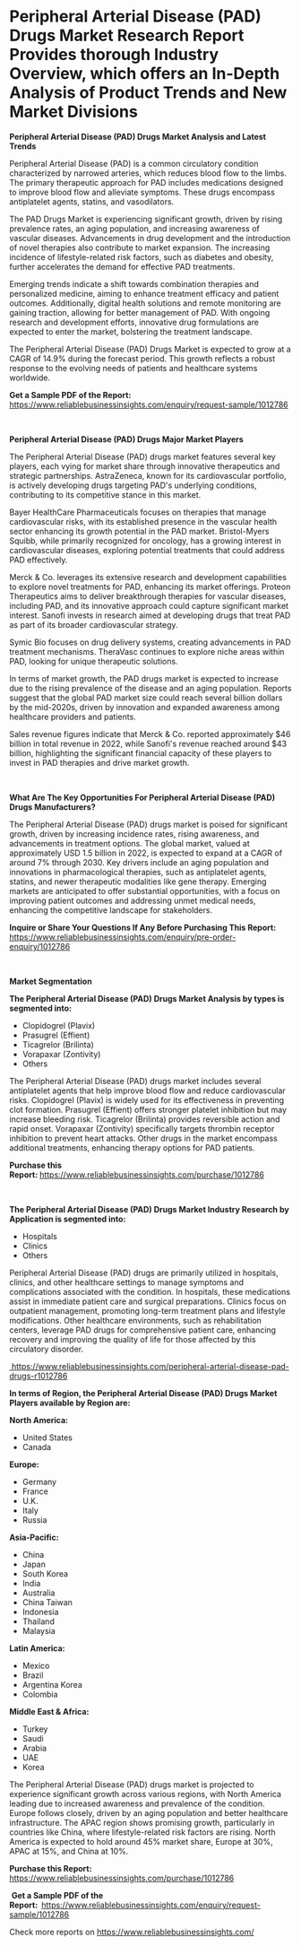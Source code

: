 <p><h1>Peripheral Arterial Disease (PAD) Drugs Market Research Report Provides thorough Industry Overview, which offers an In-Depth Analysis of Product Trends and New Market Divisions</h1></p><p><strong>Peripheral Arterial Disease (PAD) Drugs Market Analysis and Latest Trends</strong></p>
<p><p>Peripheral Arterial Disease (PAD) is a common circulatory condition characterized by narrowed arteries, which reduces blood flow to the limbs. The primary therapeutic approach for PAD includes medications designed to improve blood flow and alleviate symptoms. These drugs encompass antiplatelet agents, statins, and vasodilators.</p><p>The PAD Drugs Market is experiencing significant growth, driven by rising prevalence rates, an aging population, and increasing awareness of vascular diseases. Advancements in drug development and the introduction of novel therapies also contribute to market expansion. The increasing incidence of lifestyle-related risk factors, such as diabetes and obesity, further accelerates the demand for effective PAD treatments.</p><p>Emerging trends indicate a shift towards combination therapies and personalized medicine, aiming to enhance treatment efficacy and patient outcomes. Additionally, digital health solutions and remote monitoring are gaining traction, allowing for better management of PAD. With ongoing research and development efforts, innovative drug formulations are expected to enter the market, bolstering the treatment landscape.</p><p>The Peripheral Arterial Disease (PAD) Drugs Market is expected to grow at a CAGR of 14.9% during the forecast period. This growth reflects a robust response to the evolving needs of patients and healthcare systems worldwide.</p></p>
<p><strong>Get a Sample PDF of the Report:&nbsp;</strong> <a href="https://www.reliablebusinessinsights.com/enquiry/request-sample/1012786?utm_campaign=2745&utm_medium=2&utm_source=Github&utm_content=ia&utm_term=03032025&utm_id=peripheral-arterial-disease-pad-drugs">https://www.reliablebusinessinsights.com/enquiry/request-sample/1012786</a></p>
<p>&nbsp;</p>
<p><strong>Peripheral Arterial Disease (PAD) Drugs Major Market Players</strong></p>
<p><p>The Peripheral Arterial Disease (PAD) drugs market features several key players, each vying for market share through innovative therapeutics and strategic partnerships. AstraZeneca, known for its cardiovascular portfolio, is actively developing drugs targeting PAD's underlying conditions, contributing to its competitive stance in this market.</p><p>Bayer HealthCare Pharmaceuticals focuses on therapies that manage cardiovascular risks, with its established presence in the vascular health sector enhancing its growth potential in the PAD market. Bristol-Myers Squibb, while primarily recognized for oncology, has a growing interest in cardiovascular diseases, exploring potential treatments that could address PAD effectively.</p><p>Merck & Co. leverages its extensive research and development capabilities to explore novel treatments for PAD, enhancing its market offerings. Proteon Therapeutics aims to deliver breakthrough therapies for vascular diseases, including PAD, and its innovative approach could capture significant market interest. Sanofi invests in research aimed at developing drugs that treat PAD as part of its broader cardiovascular strategy.</p><p>Symic Bio focuses on drug delivery systems, creating advancements in PAD treatment mechanisms. TheraVasc continues to explore niche areas within PAD, looking for unique therapeutic solutions.</p><p>In terms of market growth, the PAD drugs market is expected to increase due to the rising prevalence of the disease and an aging population. Reports suggest that the global PAD market size could reach several billion dollars by the mid-2020s, driven by innovation and expanded awareness among healthcare providers and patients.</p><p>Sales revenue figures indicate that Merck & Co. reported approximately $46 billion in total revenue in 2022, while Sanofi's revenue reached around $43 billion, highlighting the significant financial capacity of these players to invest in PAD therapies and drive market growth.</p></p>
<p>&nbsp;</p>
<p><strong>What Are The Key Opportunities For Peripheral Arterial Disease (PAD) Drugs Manufacturers?</strong></p>
<p><p>The Peripheral Arterial Disease (PAD) drugs market is poised for significant growth, driven by increasing incidence rates, rising awareness, and advancements in treatment options. The global market, valued at approximately USD 1.5 billion in 2022, is expected to expand at a CAGR of around 7% through 2030. Key drivers include an aging population and innovations in pharmacological therapies, such as antiplatelet agents, statins, and newer therapeutic modalities like gene therapy. Emerging markets are anticipated to offer substantial opportunities, with a focus on improving patient outcomes and addressing unmet medical needs, enhancing the competitive landscape for stakeholders.</p></p>
<p><strong>Inquire or Share Your Questions If Any Before Purchasing This Report:</strong> <a href="https://www.reliablebusinessinsights.com/enquiry/pre-order-enquiry/1012786?utm_campaign=2745&utm_medium=2&utm_source=Github&utm_content=ia&utm_term=03032025&utm_id=peripheral-arterial-disease-pad-drugs">https://www.reliablebusinessinsights.com/enquiry/pre-order-enquiry/1012786</a></p>
<p>&nbsp;</p>
<p><strong>Market Segmentation</strong></p>
<p><strong>The Peripheral Arterial Disease (PAD) Drugs Market Analysis by types is segmented into:</strong></p>
<p><ul><li>Clopidogrel (Plavix)</li><li>Prasugrel (Effient)</li><li>Ticagrelor (Brilinta)</li><li>Vorapaxar (Zontivity)</li><li>Others</li></ul></p>
<p><p>The Peripheral Arterial Disease (PAD) drugs market includes several antiplatelet agents that help improve blood flow and reduce cardiovascular risks. Clopidogrel (Plavix) is widely used for its effectiveness in preventing clot formation. Prasugrel (Effient) offers stronger platelet inhibition but may increase bleeding risk. Ticagrelor (Brilinta) provides reversible action and rapid onset. Vorapaxar (Zontivity) specifically targets thrombin receptor inhibition to prevent heart attacks. Other drugs in the market encompass additional treatments, enhancing therapy options for PAD patients.</p></p>
<p><strong>Purchase this Report:&nbsp;</strong><a href="https://www.reliablebusinessinsights.com/purchase/1012786?utm_campaign=2745&utm_medium=2&utm_source=Github&utm_content=ia&utm_term=03032025&utm_id=peripheral-arterial-disease-pad-drugs">https://www.reliablebusinessinsights.com/purchase/1012786</a></p>
<p>&nbsp;</p>
<p><strong>The Peripheral Arterial Disease (PAD) Drugs Market Industry Research by Application is segmented into:</strong></p>
<p><ul><li>Hospitals</li><li>Clinics</li><li>Others</li></ul></p>
<p><p>Peripheral Arterial Disease (PAD) drugs are primarily utilized in hospitals, clinics, and other healthcare settings to manage symptoms and complications associated with the condition. In hospitals, these medications assist in immediate patient care and surgical preparations. Clinics focus on outpatient management, promoting long-term treatment plans and lifestyle modifications. Other healthcare environments, such as rehabilitation centers, leverage PAD drugs for comprehensive patient care, enhancing recovery and improving the quality of life for those affected by this circulatory disorder.</p></p>
<p><a href="https://www.reliablebusinessinsights.com/peripheral-arterial-disease-pad-drugs-r1012786?utm_campaign=2745&utm_medium=2&utm_source=Github&utm_content=ia&utm_term=03032025&utm_id=peripheral-arterial-disease-pad-drugs">&nbsp;https://www.reliablebusinessinsights.com/peripheral-arterial-disease-pad-drugs-r1012786</a></p>
<p><strong>In terms of Region, the Peripheral Arterial Disease (PAD) Drugs Market Players available by Region are:</strong></p>
<p>
    <p> <strong> North America: </strong>
        <ul>
            <li>United States</li>
            <li>Canada</li>
        </ul>
        </p> 
    <p> <strong> Europe: </strong>
        <ul>
            <li>Germany</li>
            <li>France</li>
            <li>U.K.</li>
            <li>Italy</li>
            <li>Russia</li>
        </ul>
        </p> 
    <p> <strong> Asia-Pacific: </strong>
        <ul>
            <li>China</li>
            <li>Japan</li>
            <li>South Korea</li>
            <li>India</li>
            <li>Australia</li>
            <li>China Taiwan</li>
            <li>Indonesia</li>
            <li>Thailand</li>
            <li>Malaysia</li>
        </ul>
        </p> 
    <p> <strong> Latin America: </strong>
        <ul>
            <li>Mexico</li>
            <li>Brazil</li>
            <li>Argentina Korea</li>
            <li>Colombia</li>
        </ul>
        </p> 
    <p> <strong> Middle East & Africa: </strong>
        <ul>
            <li>Turkey</li>
            <li>Saudi</li>
            <li>Arabia</li>
            <li>UAE</li>
            <li>Korea</li>
        </ul>
    </p>
    </p>
<p><p>The Peripheral Arterial Disease (PAD) drugs market is projected to experience significant growth across various regions, with North America leading due to increased awareness and prevalence of the condition. Europe follows closely, driven by an aging population and better healthcare infrastructure. The APAC region shows promising growth, particularly in countries like China, where lifestyle-related risk factors are rising. North America is expected to hold around 45% market share, Europe at 30%, APAC at 15%, and China at 10%.</p></p>
<p><strong>Purchase this Report: </strong><a href="https://www.reliablebusinessinsights.com/purchase/1012786?utm_campaign=2745&utm_medium=2&utm_source=Github&utm_content=ia&utm_term=03032025&utm_id=peripheral-arterial-disease-pad-drugs">https://www.reliablebusinessinsights.com/purchase/1012786</a></p>
<p>&nbsp;<strong>Get a Sample PDF of the Report:&nbsp;&nbsp;</strong><a href="https://www.reliablebusinessinsights.com/enquiry/request-sample/1012786?utm_campaign=2745&utm_medium=2&utm_source=Github&utm_content=ia&utm_term=03032025&utm_id=peripheral-arterial-disease-pad-drugs">https://www.reliablebusinessinsights.com/enquiry/request-sample/1012786</a></p>
<p><strong></strong></p>
<p>Check more reports on <a href="https://www.reliablebusinessinsights.com/?utm_campaign=2745&utm_medium=2&utm_source=Github&utm_content=ia&utm_term=03032025&utm_id=peripheral-arterial-disease-pad-drugs">https://www.reliablebusinessinsights.com/</a></p>